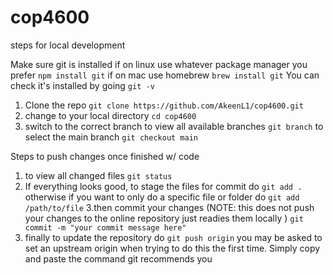 # cop4600
steps for local development

Make sure git is installed 
if on linux use whatever package manager you prefer
```npm install git```
if on mac use homebrew
```brew install git```
You can check it's installed by going
```git -v```

1. Clone the repo
   ```git clone https://github.com/AkeenL1/cop4600.git```
2. change to your local directory
  ```cd cop4600```
3. switch to the correct branch
  to view all available branches
  ```git branch```
  to select the main branch
  ```git checkout main```

Steps to push changes once finished w/ code
1. to view all changed files
  ```git status```
2. If everything looks good, to stage the files for commit do
   ```git add .```
   otherwise if you want to only do a specific file or folder do
   ```git add /path/to/file```
3.then commit your changes (NOTE: this does not push your changes to the online repository just readies them locally )
  ```git commit -m "your commit message here"```
4. finally to update the repository do
   ```git push origin```
   you may be asked to set an upstream origin when trying to do this the first time. Simply copy and paste the command git recommends you
